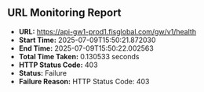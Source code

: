 ## URL Monitoring Report

- **URL:** https://api-gw1-prod1.fisglobal.com/gw/v1/health
- **Start Time:** 2025-07-09T15:50:21.872030
- **End Time:** 2025-07-09T15:50:22.002563
- **Total Time Taken:** 0.130533 seconds
- **HTTP Status Code:** 403
- **Status:** Failure
- **Failure Reason:** HTTP Status Code: 403
